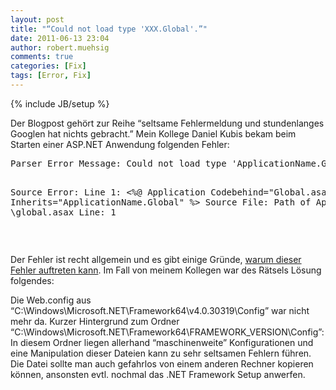 ```yaml
---
layout: post
title: "“Could not load type 'XXX.Global'.”"
date: 2011-06-13 23:04
author: robert.muehsig
comments: true
categories: [Fix]
tags: [Error, Fix]
---
```

{% include JB/setup %}
<p>Der Blogpost gehört zur Reihe “seltsame Fehlermeldung und stundenlanges Googlen hat nichts gebracht.” Mein Kollege Daniel Kubis bekam beim Starten einer ASP.NET Anwendung folgenden Fehler:</p> <div style="padding-bottom: 0px; margin: 0px; padding-left: 0px; padding-right: 0px; display: inline; float: none; padding-top: 0px" id="scid:812469c5-0cb0-4c63-8c15-c81123a09de7:e0e7dac7-06f7-45b2-a967-e4f24ca9fd49" class="wlWriterEditableSmartContent"><pre name="code" class="c#">Parser Error Message: Could not load type 'ApplicationName.Global'.

Source Error: Line 1: &lt;%@ Application Codebehind="Global.asax.cs" Inherits="ApplicationName.Global" %&gt; Source File: Path of Application \global.asax Line: 1
</pre></div>
<p>&nbsp;</p>
<p>Der Fehler ist recht allgemein und es gibt einige Gründe, <a href="http://stackoverflow.com/questions/54001/could-not-load-type-xxx-global">warum dieser Fehler auftreten kann</a>. Im Fall von meinem Kollegen war des Rätsels Lösung folgendes:</p>
<p>Die Web.config aus “C:\Windows\Microsoft.NET\Framework64\v4.0.30319\Config” war nicht mehr da. Kurzer Hintergrund zum Ordner “C:\Windows\Microsoft.NET\Framework64\FRAMEWORK_VERSION\Config”: In diesem Ordner liegen allerhand “maschinenweite” Konfigurationen und eine Manipulation dieser Dateien kann zu sehr seltsamen Fehlern führen. Die Datei sollte man auch gefahrlos von einem anderen Rechner kopieren können, ansonsten evtl. nochmal das .NET Framework Setup anwerfen.</p>
